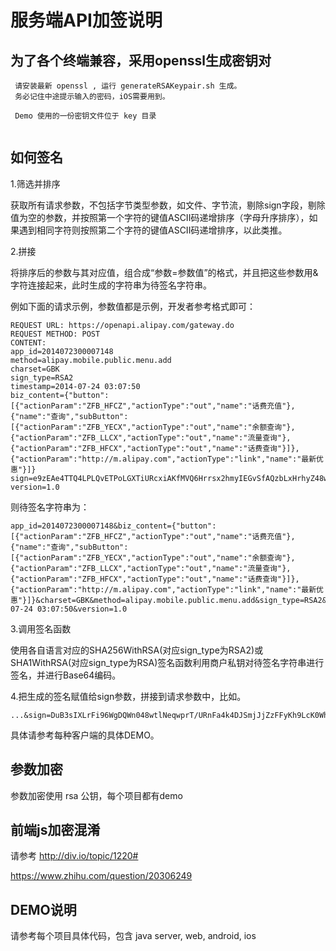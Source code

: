 # 服务端API加签说明

## 为了各个终端兼容，采用openssl生成密钥对

```
 请安装最新 openssl , 运行 generateRSAKeypair.sh 生成。
 务必记住中途提示输入的密码，iOS需要用到。
 
 Demo 使用的一份密钥文件位于 key 目录
	
```


## 如何签名

1.筛选并排序

获取所有请求参数，不包括字节类型参数，如文件、字节流，剔除sign字段，剔除值为空的参数，并按照第一个字符的键值ASCII码递增排序（字母升序排序），如果遇到相同字符则按照第二个字符的键值ASCII码递增排序，以此类推。

2.拼接

将排序后的参数与其对应值，组合成“参数=参数值”的格式，并且把这些参数用&字符连接起来，此时生成的字符串为待签名字符串。

例如下面的请求示例，参数值都是示例，开发者参考格式即可：

```
REQUEST URL: https://openapi.alipay.com/gateway.do
REQUEST METHOD: POST
CONTENT:
app_id=2014072300007148
method=alipay.mobile.public.menu.add
charset=GBK
sign_type=RSA2
timestamp=2014-07-24 03:07:50
biz_content={"button":[{"actionParam":"ZFB_HFCZ","actionType":"out","name":"话费充值"},{"name":"查询","subButton":[{"actionParam":"ZFB_YECX","actionType":"out","name":"余额查询"},{"actionParam":"ZFB_LLCX","actionType":"out","name":"流量查询"},{"actionParam":"ZFB_HFCX","actionType":"out","name":"话费查询"}]},{"actionParam":"http://m.alipay.com","actionType":"link","name":"最新优惠"}]}
sign=e9zEAe4TTQ4LPLQvETPoLGXTiURcxiAKfMVQ6Hrrsx2hmyIEGvSfAQzbLxHrhyZ48wOJXTsD4FPnt+YGdK57+fP1BCbf9rIVycfjhYCqlFhbTu9pFnZgT55W+xbAFb9y7vL0MyAxwXUXvZtQVqEwW7pURtKilbcBTEW7TAxzgro=
version=1.0
```
则待签名字符串为：

```
app_id=2014072300007148&biz_content={"button":[{"actionParam":"ZFB_HFCZ","actionType":"out","name":"话费充值"},{"name":"查询","subButton":[{"actionParam":"ZFB_YECX","actionType":"out","name":"余额查询"},{"actionParam":"ZFB_LLCX","actionType":"out","name":"流量查询"},{"actionParam":"ZFB_HFCX","actionType":"out","name":"话费查询"}]},{"actionParam":"http://m.alipay.com","actionType":"link","name":"最新优惠"}]}&charset=GBK&method=alipay.mobile.public.menu.add&sign_type=RSA2&timestamp=2014-07-24 03:07:50&version=1.0
```
3.调用签名函数

使用各自语言对应的SHA256WithRSA(对应sign_type为RSA2)或SHA1WithRSA(对应sign_type为RSA)签名函数利用商户私钥对待签名字符串进行签名，并进行Base64编码。

4.把生成的签名赋值给sign参数，拼接到请求参数中，比如。

```
...&sign=DuB3sIXLrFi96WgDQWn048wtlNeqwprT/URnFa4k4DJSmjJjZzFFyKh9LcK0WhSRmvP0k3duFrMVpZMy/q5CYULnl2cIXBdlH4rD6EmCGxMdWcTUTp2I1Z4mHt4+RMyIEU64Xd9nLmId3A4G3xX8dgJek5vaKVoX6BXPMeCz0gI=
```

具体请参考每种客户端的具体DEMO。

## 参数加密
参数加密使用 rsa 公钥，每个项目都有demo

## 前端js加密混淆 
请参考 
http://div.io/topic/1220#

https://www.zhihu.com/question/20306249

## DEMO说明
请参考每个项目具体代码，包含 java server,  web,  android, ios



